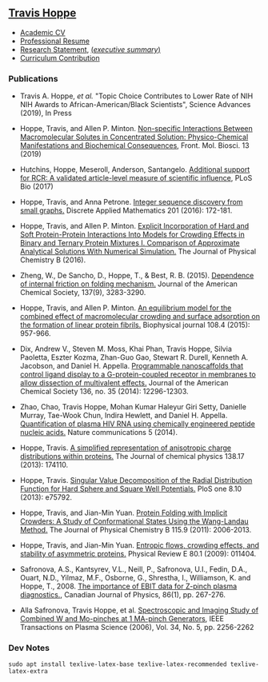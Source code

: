 ## [Travis Hoppe](http://thoppe.github.io/)

+ [Academic CV](travis_academia_cv.pdf?raw=true)
+ [Professional Resume](travis_professional_resume.pdf?raw=true)
+ [Research Statement](travis_research_statment.pdf?raw=true), [(_executive summary_)](travis_research_statment_exec.pdf?raw=true)
+ [Curriculum Contribution](travis_curriculum_contribution.pdf?raw=true)

### Publications

+ Travis A. Hoppe, _et al._ "Topic Choice Contributes to Lower Rate of NIH NIH Awards to African-American/Black Scientists", Science Advances (2019), In Press

+ Hoppe, Travis, and Allen P. Minton. [Non-specific Interactions Between Macromolecular Solutes in Concentrated Solution: Physico-Chemical Manifestations and Biochemical Consequences](https://www.frontiersin.org/articles/10.3389/fmolb.2019.00010/full), Front. Mol. Biosci. 13 (2019)

+ Hutchins, Hoppe, Meseroll, Anderson, Santangelo. [Additional support for RCR: A validated article-level measure of scientific influence](https://journals.plos.org/plosbiology/article?id=10.1371/journal.pbio.2003552), PLoS Bio (2017)

+ Hoppe, Travis, and Anna Petrone. [Integer sequence discovery from small graphs.](http://dx.doi.org/10.1016/j.dam.2015.07.017) Discrete Applied Mathematics 201 (2016): 172-181.

+ Hoppe, Travis, and Allen P. Minton. [Explicit Incorporation of Hard and Soft Protein-Protein Interactions Into Models for Crowding Effects in Binary and Ternary Protein Mixtures I. Comparison of Approximate Analytical Solutions With Numerical Simulation.](http://pubs.acs.org/doi/full/10.1021/acs.jpcb.6b07736) The Journal of Physical Chemistry B (2016).

+ Zheng, W., De Sancho, D., Hoppe, T., & Best, R. B. (2015). [Dependence of internal friction on folding mechanism.](https://www.ncbi.nlm.nih.gov/pubmed/25721133) Journal of the American Chemical Society, 137(9), 3283-3290.
+ Hoppe, Travis, and Allen P. Minton. [An equilibrium model for the combined effect of macromolecular crowding and surface adsorption on the formation of linear protein fibrils.](http://dx.doi.org/10.1016/j.bpj.2014.12.033) Biophysical journal 108.4 (2015): 957-966.

+ Dix, Andrew V., Steven M. Moss, Khai Phan, Travis Hoppe, Silvia Paoletta, Eszter Kozma, Zhan-Guo Gao, Stewart R. Durell, Kenneth A. Jacobson, and Daniel H. Appella. [Programmable nanoscaffolds that control ligand display to a G-protein-coupled receptor in membranes to allow dissection of multivalent effects.](https://www.ncbi.nlm.nih.gov/pubmed/25116377) Journal of the American Chemical Society 136, no. 35 (2014): 12296-12303.

+ Zhao, Chao, Travis Hoppe, Mohan Kumar Haleyur Giri Setty, Danielle Murray, Tae-Wook Chun, Indira Hewlett, and Daniel H. Appella. [Quantification of plasma HIV RNA using chemically engineered peptide nucleic acids.](https://www.ncbi.nlm.nih.gov/pubmed/25283173) Nature communications 5 (2014).

+ Hoppe, Travis. [A simplified representation of anisotropic charge distributions within proteins.](http://dx.doi.org/10.1063/1.4803099) The Journal of chemical physics 138.17 (2013): 174110.
+ Hoppe, Travis. [Singular Value Decomposition of the Radial Distribution Function for Hard Sphere and Square Well Potentials.](http://dx.doi.org/10.1371/journal.pone.0075792) PloS one 8.10 (2013): e75792.
+ Hoppe, Travis, and Jian-Min Yuan. [Protein Folding with Implicit Crowders: A Study of Conformational States Using the Wang-Landau Method.](https://www.ncbi.nlm.nih.gov/pubmed/21319755) The Journal of Physical Chemistry B 115.9 (2011): 2006-2013.
+ Hoppe, Travis, and Jian-Min Yuan. [Entropic flows, crowding effects, and stability of asymmetric proteins.](https://www.ncbi.nlm.nih.gov/pubmed/19658706) Physical Review E 80.1 (2009): 011404.

+ Safronova, A.S., Kantsyrev, V.L., Neill, P., Safronova, U.I., Fedin, D.A., Ouart, N.D., Yilmaz, M.F., Osborne, G., Shrestha, I., Williamson, K. and Hoppe, T., 2008. [The importance of EBIT data for Z-pinch plasma diagnostics.](http://www.nrcresearchpress.com/doi/abs/10.1139/p07-170), Canadian Journal of Physics, 86(1), pp. 267-276.

+ Alla Safronova, Travis Hoppe, et al. [Spectroscopic and Imaging Study of Combined W and Mo-pinches at 1 MA-pinch Generators](http://dx.doi.org/10.1109/TPS.2006.878361), IEEE Transactions on Plasma Science (2006), Vol. 34, No. 5, pp. 2256-2262

### Dev Notes

    sudo apt install texlive-latex-base texlive-latex-recommended texlive-latex-extra